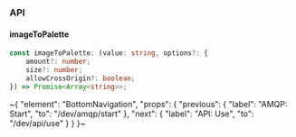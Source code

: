 

### API

#### imageToPalette

```ts
const imageToPalette: (value: string, options?: {
    amount?: number;
    size?: number;
    allowCrossOrigin?: boolean;
}) => Promise<Array<string>>;
```


~{
  "element": "BottomNavigation",
  "props": {
    "previous": {
      "label": "AMQP: Start",
      "to": "/dev/amqp/start"
    },
    "next": {
      "label": "API: Use",
      "to": "/dev/api/use"
    }
  }
}~